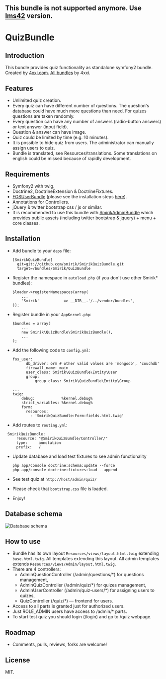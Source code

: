This bundle is not supported anymore. Use [lms42](https://github.com/lms42/SmirikQuizBundle) version.
-------


QuizBundle
==========

Introduction
------------

This bundle provides quiz functionality as standalone symfony2 bundle. Created by [4xxi.com](http://4xxi.com/en). [All bundles](http://4xxi.com/en/symfony) by 4xxi.

Features
------------

* Unlimited quiz creation.
* Every quiz can have different number of questions. The question's database could have much more questions than need. For quizes questions are taken randomly.
* Every question can have any number of answers (radio-button answers) or text answer (input field).
* Question & answer can have image.
* Quiz could be limited by time (e.g. 10 minutes).
* It is possible to hide quiz from users. The administrator can manually assign users to quiz.
* Bundle is translated, see Resources/translations. Some translations on english could be missed because of rapidly development.

Requirements
------------

* Symfony2 with twig.
* Doctrine2, DoctrineExtension & DoctrineFixtures.
* [FOSUserBundle](https://github.com/FriendsOfSymfony/FOSUserBundle) (please see the installation steps [here](https://github.com/FriendsOfSymfony/FOSUserBundle/blob/master/Resources/doc/index.md)).
* Annotations for Controllers.
* jQuery & twitter bootstrap css / js or similar.
* It is recommended to use this bundle with [SmirikAdminBundle](https://github.com/smirik/SmirikAdminBundle) which provides public assets (including twitter bootstrap & jquery) + menu + core classes.

Installation
------------

* Add bundle to your `deps` file:

  ```
  [SmirikQuizBundle]
    git=git://github.com/smirik/SmirikQuizBundle.git
    target=/bundles/Smirik/QuizBundle
  ```

* Register the namespace in `autoload.php` (if you don't use other Smirik* bundles):

  ```
  $loader->registerNamespaces(array(
      ...
      'Smirik'           => __DIR__.'/../vendor/bundles',
  ));
  ```

* Register bundle in your `AppKernel.php`:

  ```
  $bundles = array(
      ...
      new Smirik\QuizBundle\SmirikQuizBundle(),
      ...
  );
  ```

* Add the following code to `config.yml`:

  ```
  fos_user:
        db_driver: orm # other valid values are 'mongodb', 'couchdb'
        firewall_name: main
        user_class: Smirik\QuizBundle\Entity\User
        group:
            group_class: Smirik\QuizBundle\Entity\Group

  ...
  twig:
      debug:            %kernel.debug%
      strict_variables: %kernel.debug%
      form:
        resources:
          - 'SmirikQuizBundle:Form:fields.html.twig'
  ```

* Add routes to `routing.yml`:

 ```
  SmirikQuizBundle:
      resource: "@SmirikQuizBundle/Controller/"
      type:     annotation
      prefix:   /
  ```
* Update database and load test fixtures to see admin functionality

  ```
  php app/console doctrine:schema:update --force
  php app/console doctrine:fixtures:load --append
  ```

* See test quiz at `http://host/admin/quiz/`

* Please check that `bootstrap.css` file is loaded. 
    
* Enjoy!

Database schema
---------------

![Database schema](http://4xxi.com/images/SmirikQuizBundle-DB.png)

How to use
----------

* Bundle has its own layout `Resources/views/layout.html.twig` extending `base.html.twig`. All templates extending this layout. All admin templates extends `Resources/views/Admin/layout.html.twig`.
* There are 4 controllers:
  * AdminQuestionController (/admin/questions/*) for questions management,
  * AdminQuizController (/admin/quiz/*) for quizes management,
  * AdminUserController (/admin/quiz-users/*) for assigning users to quizes,
  * QuizController (/quiz/*) — frontend for users.
* Access to all parts is granted just for authorized users.
* Just ROLE_ADMIN users have access to /admin/* parts.
* To start test quiz you should login (/login) and go to /quiz webpage.

Roadmap
-------

* Comments, pulls, reviews, forks are welcome!

License
-------

MIT.
